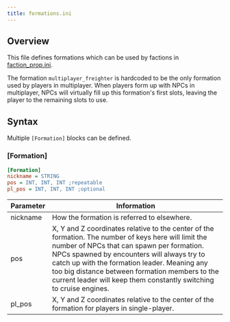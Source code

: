 ```yaml
---
title: formations.ini
---
```


## Overview

This file defines formations which can be used by factions in [faction_prop.ini](./faction_prop.ini.md).

The formation `multiplayer_freighter` is hardcoded to be the only formation used by players in multiplayer. When players form up with NPCs in multiplayer, NPCs will virtually fill up this formation's first slots, leaving the player to the remaining slots to use.

## Syntax

Multiple `[Formation]` blocks can be defined.

### [Formation]

```ini
[Formation]
nickname = STRING
pos = INT, INT, INT ;repeatable
pl_pos = INT, INT, INT ;optional
```

| Parameter | Information |
| --------- | ----------- |
| nickname  | How the formation is referred to elsewhere. |
| pos       | X, Y and Z coordinates relative to the center of the formation. The number of keys here will limit the number of NPCs that can spawn per formation. NPCs spawned by encounters will always try to catch up with the formation leader. Meaning any too big distance between formation members to the current leader will keep them constantly switching to cruise engines. |
| pl_pos    | X, Y and Z coordinates relative to the center of the formation for players in single-player. |
